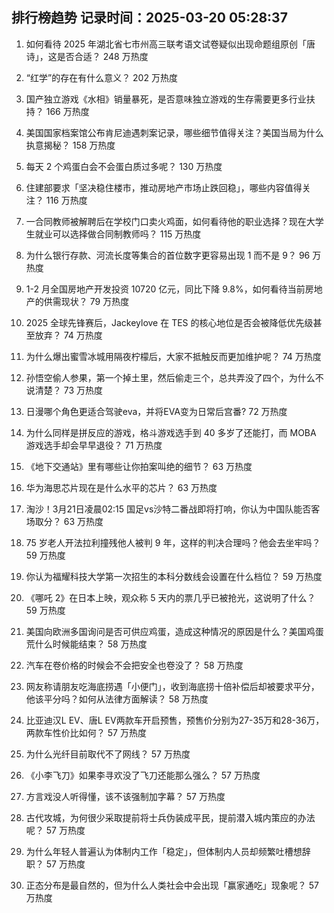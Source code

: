 
## 排行榜趋势 记录时间：2025-03-20 05:28:37
  
  1. 如何看待 2025 年湖北省七市州高三联考语文试卷疑似出现命题组原创「唐诗」，这是否合适？ 248 万热度
    
  2. “红学”的存在有什么意义？ 202 万热度
    
  3. 国产独立游戏《水相》销量暴死，是否意味独立游戏的生存需要更多行业扶持？ 166 万热度
    
  4. 美国国家档案馆公布肯尼迪遇刺案记录，哪些细节值得关注？美国当局为什么执意揭秘？ 158 万热度
    
  5. 每天 2 个鸡蛋白会不会蛋白质过多呢？ 130 万热度
    
  6. 住建部要求「坚决稳住楼市，推动房地产市场止跌回稳」，哪些内容值得关注？ 116 万热度
    
  7. 一合同教师被解聘后在学校门口卖火鸡面，如何看待他的职业选择？现在大学生就业可以选择做合同制教师吗？ 115 万热度
    
  8. 为什么银行存款、河流长度等集合的首位数字更容易出现 1 而不是 9？ 96 万热度
    
  9. 1-2 月全国房地产开发投资 10720 亿元，同比下降 9.8%，如何看待当前房地产的供需现状？ 79 万热度
    
  10. 2025 全球先锋赛后，Jackeylove 在 TES 的核心地位是否会被降低优先级甚至放弃？ 74 万热度
    
  11. 为什么爆出蜜雪冰城用隔夜柠檬后，大家不抵触反而更加维护呢？ 74 万热度
    
  12. 孙悟空偷人参果，第一个掉土里，然后偷走三个，总共弄没了四个，为什么不说清楚？ 73 万热度
    
  13. 日漫哪个角色更适合驾驶eva，并将EVA变为日常后宫番? 72 万热度
    
  14. 为什么同样是拼反应的游戏，格斗游戏选手到 40 多岁了还能打，而 MOBA 游戏选手却会早早退役？ 71 万热度
    
  15. 《地下交通站》里有哪些让你拍案叫绝的细节？ 63 万热度
    
  16. 华为海思芯片现在是什么水平的芯片？ 63 万热度
    
  17. 淘沙！3月21日凌晨02:15 国足vs沙特二番战即将打响，你认为中国队能否客场取分？ 63 万热度
    
  18. 75 岁老人开法拉利撞残他人被判 9 年，这样的判决合理吗？他会去坐牢吗？ 59 万热度
    
  19. 你认为福耀科技大学第一次招生的本科分数线会设置在什么档位？ 59 万热度
    
  20. 《哪吒 2》在日本上映，观众称 5 天内的票几乎已被抢光，这说明了什么？ 59 万热度
    
  21. 美国向欧洲多国询问是否可供应鸡蛋，造成这种情况的原因是什么？美国鸡蛋荒什么时候能结束？ 58 万热度
    
  22. 汽车在卷价格的时候会不会把安全也卷没了？ 58 万热度
    
  23. 网友称请朋友吃海底捞遇「小便门」，收到海底捞十倍补偿后却被要求平分，他该平分吗？如何从法律方面解读？ 58 万热度
    
  24. 比亚迪汉L EV、唐L EV两款车开启预售，预售价分别为27-35万和28-36万，两款车性价比如何？ 57 万热度
    
  25. 为什么光纤目前取代不了网线？ 57 万热度
    
  26. 《小李飞刀》如果李寻欢没了飞刀还能那么强么？ 57 万热度
    
  27. 方言戏没人听得懂，该不该强制加字幕？ 57 万热度
    
  28. 古代攻城，为何很少采取提前将士兵伪装成平民，提前潜入城内策应的办法呢？ 57 万热度
    
  29. 为什么年轻人普遍认为体制内工作「稳定」，但体制内人员却频繁吐槽想辞职？ 57 万热度
    
  30. 正态分布是最自然的，但为什么人类社会中会出现「赢家通吃」现象呢？ 57 万热度
    